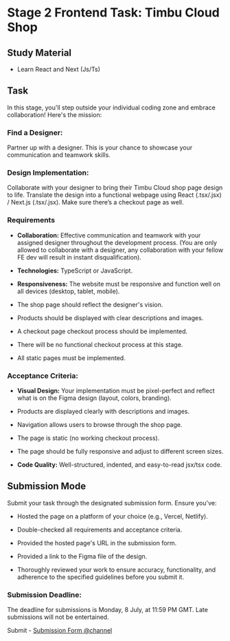 # Stage 2 Frontend Task: Timbu Cloud Shop

## Study Material
- Learn React and Next (Js/Ts)

## Task

In this stage, you'll step outside your individual coding zone and embrace collaboration! Here's the mission:

### Find a Designer:
Partner up with a designer. This is your chance to showcase your communication and teamwork skills.

### Design Implementation:
Collaborate with your designer to bring their Timbu Cloud shop page design to life. Translate the design into a functional webpage using React (.tsx/.jsx) / Next.js (.tsx/.jsx). Make sure there’s a checkout page as well.

### Requirements

- **Collaboration:** Effective communication and teamwork with your assigned designer throughout the development process. (You are only allowed to collaborate with a designer, any collaboration with your fellow FE dev will result in instant disqualification).
  
- **Technologies:** TypeScript or JavaScript.
  
- **Responsiveness:** The website must be responsive and function well on all devices (desktop, tablet, mobile).
  
- The shop page should reflect the designer's vision.
  
- Products should be displayed with clear descriptions and images.
  
- A checkout page checkout process should be implemented.
  
- There will be no functional checkout process at this stage.
  
- All static pages must be implemented.

### Acceptance Criteria:

- **Visual Design:** Your implementation must be pixel-perfect and reflect what is on the Figma design (layout, colors, branding).
  
- Products are displayed clearly with descriptions and images.
  
- Navigation allows users to browse through the shop page.
  
- The page is static (no working checkout process).
  
- The page should be fully responsive and adjust to different screen sizes.
  
- **Code Quality:** Well-structured, indented, and easy-to-read jsx/tsx code.

## Submission Mode

Submit your task through the designated submission form. Ensure you've:

- Hosted the page on a platform of your choice (e.g., Vercel, Netlify).
  
- Double-checked all requirements and acceptance criteria.
  
- Provided the hosted page's URL in the submission form.
  
- Provided a link to the Figma file of the design.
  
- Thoroughly reviewed your work to ensure accuracy, functionality, and adherence to the specified guidelines before you submit it.

### Submission Deadline:

The deadline for submissions is Monday, 8 July, at 11:59 PM GMT. Late submissions will not be entertained.

Submit - [Submission Form @channel](#)
